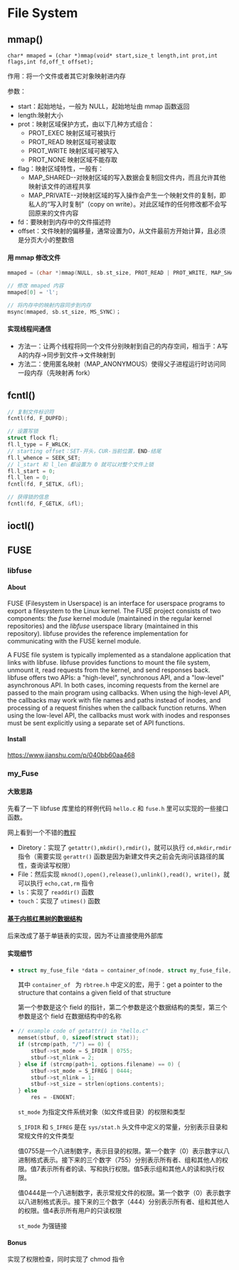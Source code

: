 # File System

## mmap()

```
char* mmaped = (char *)mmap(void* start,size_t length,int prot,int flags,int fd,off_t offset);
```

作用：将一个文件或者其它对象映射进内存

参数：

* start：起始地址，一般为 NULL，起始地址由 mmap 函数返回
* length:映射大小
* prot：映射区域保护方式，由以下几种方式组合：
  * PROT_EXEC 映射区域可被执行
  * PROT_READ 映射区域可被读取
  * PROT_WRITE 映射区域可被写入
  * PROT_NONE 映射区域不能存取
* flag：映射区域特性，一般有：
  * MAP_SHARED--对映射区域的写入数据会复制回文件内，而且允许其他映射该文件的进程共享
  * MAP_PRIVATE--对映射区域的写入操作会产生一个映射文件的复制，即私人的“写入时复制”（copy on write）。对此区域作的任何修改都不会写回原来的文件内容
* fd：要映射到内存中的文件描述符
* offset：文件映射的偏移量，通常设置为0，从文件最前方开始计算，且必须是分页大小的整数倍

#### 用 mmap 修改文件

```c
mmaped = (char *)mmap(NULL, sb.st_size, PROT_READ | PROT_WRITE, MAP_SHARED, fd, 0);

// 修改 mmaped 内容
mmaped[0] = 'l';

// 将内存中的映射内容同步到内存
msync(mmaped, sb.st_size, MS_SYNC)；
```

#### 实现线程间通信

* 方法一：让两个线程将同一个文件分别映射到自己的内存空间，相当于：A写A的内存→同步到文件→文件映射到
* 方法二：使用匿名映射（MAP_ANONYMOUS）使得父子进程运行时访问同一段内存（先映射再 fork）

## fcntl()

```c
// 复制文件标识符
fcntl(fd, F_DUPFD);

// 设置写锁
struct flock fl;
fl.l_type = F_WRLCK;
// starting offset：SET-开头，CUR-当前位置，END-结尾
fl.l_whence = SEEK_SET;
// l_start 和 l_len 都设置为 0 就可以对整个文件上锁
fl.l_start = 0;
fl.l_len = 0;
fcntl(fd, F_SETLK, &fl);

// 获得锁的信息
fcntl(fd, F_GETLK, &fl);
```



## ioctl()



## FUSE

### libfuse

#### About

FUSE (Filesystem in Userspace) is an interface for userspace programs to export a filesystem to the Linux kernel. The FUSE project consists of two components: the *fuse* kernel module (maintained in the regular kernel repositories) and the *libfuse* userspace library (maintained in this repository). libfuse provides the reference implementation for communicating with the FUSE kernel module.

A FUSE file system is typically implemented as a standalone application that links with libfuse. libfuse provides functions to mount the file system, unmount it, read requests from the kernel, and send responses back. libfuse offers two APIs: a "high-level", synchronous API, and a "low-level" asynchronous API. In both cases, incoming requests from the kernel are passed to the main program using callbacks. When using the high-level API, the callbacks may work with file names and paths instead of inodes, and processing of a request finishes when the callback function returns. When using the low-level API, the callbacks must work with inodes and responses must be sent explicitly using a separate set of API functions.

#### Install

https://www.jianshu.com/p/040bb60aa468

### my_Fuse

#### 大致思路

先看了一下 libfuse 库里给的样例代码 `hello.c` 和 `fuse.h` 里可以实现的一些接口函数。

网上看到一个不错的[教程](https://blog.csdn.net/stayneckwind2/article/details/82876330)

* Diretory：实现了 `getattr(),mkdir(),rmdir()`，就可以执行 `cd,mkdir,rmdir` 指令（需要实现 `gerattr()` 函数是因为新建文件夹之前会先询问该路径的属性，查询读写权限）
* File：然后实现 `mknod(),open(),release(),unlink(),read(), write()`，就可以执行 `echo,cat,rm` 指令
* `ls`：实现了 `readdir()` 函数
* `touch`：实现了 `utimes()` 函数

#### [基于内核红黑树的数据结构](https://blog.csdn.net/stayneckwind2/article/details/82867062)

后来改成了基于单链表的实现，因为不让直接使用外部库

#### 实现细节

* ```c
  struct my_fuse_file *data = container_of(node, struct my_fuse_file, node);
  ```

  其中 `container_of ` 为 `rbtree.h` 中定义的宏，用于：get a pointer to the structure that contains a given field of that structure

  第一个参数是这个 field 的指针，第二个参数是这个数据结构的类型，第三个参数是这个 field 在数据结构中的名称

* ```c
  // example code of getattr() in "hello.c"
  memset(stbuf, 0, sizeof(struct stat));
  if (strcmp(path, "/") == 0) {
      stbuf->st_mode = S_IFDIR | 0755;
      stbuf->st_nlink = 2;
  } else if (strcmp(path+1, options.filename) == 0) {
      stbuf->st_mode = S_IFREG | 0444;
      stbuf->st_nlink = 1;
      stbuf->st_size = strlen(options.contents);
  } else
      res = -ENOENT;
  ```
  
  `st_mode` 为指定文件系统对象（如文件或目录）的权限和类型

  `S_IFDIR` 和 `S_IFREG` 是在 `sys/stat.h` 头文件中定义的常量，分别表示目录和常规文件的文件类型

  值0755是一个八进制数字，表示目录的权限。第一个数字（0）表示数字以八进制格式表示。接下来的三个数字（755）分别表示所有者、组和其他人的权限。值7表示所有者的读、写和执行权限。值5表示组和其他人的读和执行权限。

  值0444是一个八进制数字，表示常规文件的权限。第一个数字（0）表示数字以八进制格式表示。接下来的三个数字（444）分别表示所有者、组和其他人的权限。值4表示所有用户的只读权限

  `st_mode` 为强链接

#### Bonus

实现了权限检查，同时实现了 chmod 指令
